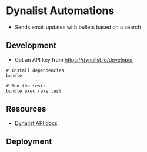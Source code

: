 # Dynalist Automations

- Sends email updates with bullets based on a search

## Development

- Get an API key from https://dynalist.io/developer

```
# Install dependencies
bundle

# Run the tests
bundle exec rake test
```

## Resources

- [Dynalist API docs](https://apidocs.dynalist.io/)

## Deployment

